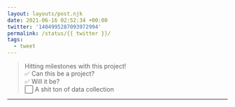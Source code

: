 ```yaml
---
layout: layouts/post.njk
date: 2021-06-16 02:52:34 +00:00
twitter: '1404995287093972994'
permalink: /status/{{ twitter }}/
tags: 
  - tweet
---
```


> Hitting milestones with this project!  
> ✅ Can this be a project?  
> ✅ Will it be?  
> ⬜ A shit ton of data collection

---
